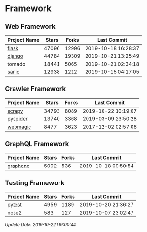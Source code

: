# Framework

## Web Framework

| Project Name | Stars | Forks | Last Commit |
| ------------ | ----- | ----- | ----------- |
| [flask](https://github.com/pallets/flask) | 47096 | 12996 | 2019-10-18 16:28:37 |
| [django](https://github.com/django/django) | 44784 | 19309 | 2019-10-21 13:25:49 |
| [tornado](https://github.com/tornadoweb/tornado) | 18441 | 5065 | 2019-10-21 02:34:18 |
| [sanic](https://github.com/huge-success/sanic) | 12938 | 1212 | 2019-10-15 04:17:05 |

## Crawler Framework

| Project Name | Stars | Forks | Last Commit |
| ------------ | ----- | ----- | ----------- |
| [scrapy](https://github.com/scrapy/scrapy) | 34793 | 8089 | 2019-10-22 10:19:07 |
| [pyspider](https://github.com/binux/pyspider) | 13740 | 3368 | 2019-03-09 23:50:28 |
| [webmagic](https://github.com/code4craft/webmagic) | 8477 | 3623 | 2017-12-02 02:57:06 |

## GraphQL Framework

| Project Name | Stars | Forks | Last Commit |
| ------------ | ----- | ----- | ----------- |
| [graphene](https://github.com/graphql-python/graphene) | 5092 | 536 | 2019-10-18 09:50:54 |

## Testing Framework

| Project Name | Stars | Forks | Last Commit |
| ------------ | ----- | ----- | ----------- |
| [pytest](https://github.com/pytest-dev/pytest) | 4959 | 1189 | 2019-10-20 21:36:27 |
| [nose2](https://github.com/nose-devs/nose2) | 583 | 127 | 2019-10-07 23:02:47 |

*Update Date: 2019-10-22T19:00:44*